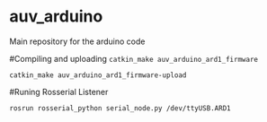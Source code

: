 # auv_arduino
Main repository for the arduino code

#Compiling and uploading
`catkin_make auv_arduino_ard1_firmware`

`catkin_make auv_arduino_ard1_firmware-upload`

#Runing Rosserial Listener

`rosrun rosserial_python serial_node.py /dev/ttyUSB.ARD1`


